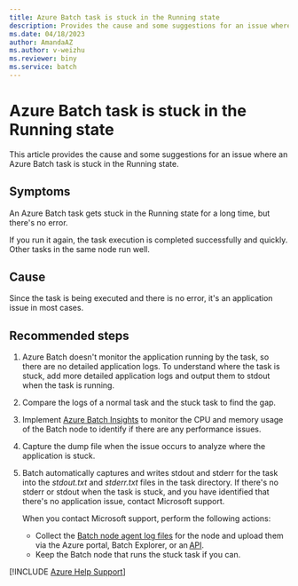 ```yaml
---
title: Azure Batch task is stuck in the Running state
description: Provides the cause and some suggestions for an issue where an Azure Batch task is stuck in the Running state without any errors.
ms.date: 04/18/2023
author: AmandaAZ
ms.author: v-weizhu
ms.reviewer: biny
ms.service: batch
---
```

# Azure Batch task is stuck in the Running state

This article provides the cause and some suggestions for an issue where an Azure Batch task is stuck in the Running state.

## Symptoms

An Azure Batch task gets stuck in the Running state for a long time, but there's no error.

If you run it again, the task execution is completed successfully and quickly. Other tasks in the same node run well.

## Cause

Since the task is being executed and there is no error, it's an application issue in most cases.

## Recommended steps

1. Azure Batch doesn't monitor the application running by the task, so there are no detailed application logs. To understand where the task is stuck, add more detailed application logs and output them to stdout when the task is running. 

1. Compare the logs of a normal task and the stuck task to find the gap.  

1. Implement [Azure Batch Insights](https://github.com/Azure/batch-insights) to monitor the CPU and memory usage of the Batch node to identify if there are any performance issues.  

1. Capture the dump file when the issue occurs to analyze where the application is stuck.

1. Batch automatically captures and writes stdout and stderr for the task into the *stdout.txt* and *stderr.txt* files in the task directory. If there's no stderr or stdout when the task is stuck, and you have identified that there's no application issue, contact Microsoft support.

    When you contact Microsoft support, perform the following actions:

    - Collect the [Batch node agent log files](/azure/batch/batch-pool-node-error-checking#node-agent-log-files) for the node and upload them via the Azure portal, Batch Explorer, or an [API](/rest/api/batchservice/compute-node/upload-batch-service-logs).
    - Keep the Batch node that runs the stuck task if you can.  

[!INCLUDE [Azure Help Support](../../includes/azure-help-support.md)]
